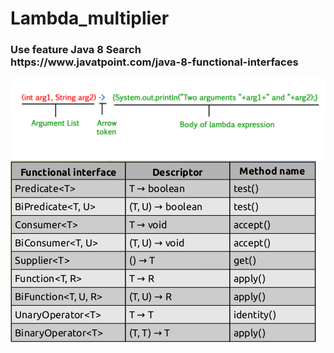 # Lambda_multiplier
<h3>Use feature Java 8
Search 
<div>https://www.javatpoint.com/java-8-functional-interfaces</div></h3>

<a>
  <img src="https://github.com/HoseinRezaeeM/Lambda_multiplier/blob/master/lambda-expression.jpg"
    
</a>
<a>
  <img src="https://github.com/HoseinRezaeeM/Lambda_multiplier/blob/master/1520148606539.jpg"
    
</a>


